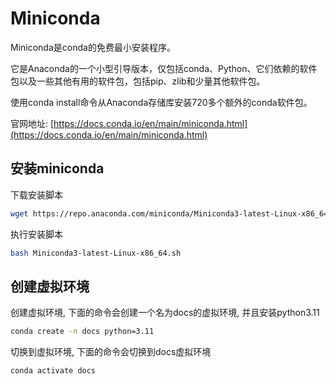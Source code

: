 
# Miniconda
Miniconda是conda的免费最小安装程序。

它是Anaconda的一个小型引导版本，仅包括conda、Python、它们依赖的软件包以及一些其他有用的软件包，包括pip、zlib和少量其他软件包。

使用conda install命令从Anaconda存储库安装720多个额外的conda软件包。


官网地址: [https://docs.conda.io/en/main/miniconda.html](https://docs.conda.io/en/main/miniconda.html)

## 安装miniconda

下载安装脚本
```bash
wget https://repo.anaconda.com/miniconda/Miniconda3-latest-Linux-x86_64.sh
```

执行安装脚本
```bash 
bash Miniconda3-latest-Linux-x86_64.sh
```

## 创建虚拟环境

创建虚拟环境, 下面的命令会创建一个名为docs的虚拟环境, 并且安装python3.11
```bash
conda create -n docs python=3.11
```

切换到虚拟环境, 下面的命令会切换到docs虚拟环境
```bash
conda activate docs
``` 
